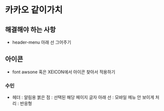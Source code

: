 # 카카오 같이가치

## 해결해야 하는 사항

- header-menu 아래 선 그어주기

## 아이콘

- font awsone 혹은 XEICON에서 아이콘 찾아서 적용하기

### 수민

- 헤더
  : 알림용 붉은 점
  : 선택된 해당 페이지 글자 아래 선
  : 모바일 메뉴 안 보이게 처리
  : 반응형
